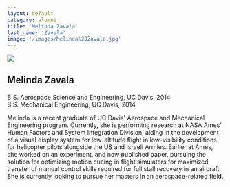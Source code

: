 ```yaml
---
layout: default
category: alumni
title: 'Melinda Zavala'
last_name: 'Zavala'
image: '/images/Melinda%20Zavala.jpg'
---
```


<img src="{{ page.image }}">

<h2 class="team-title">Melinda Zavala</h2>
<h4 class="team-position"></h4>
<p>B.S. Aerospace Science and Engineering, UC Davis, 2014<br/>
B.S. Mechanical Engineering, UC Davis, 2014</p>
<p>Melinda is a recent graduate of UC Davis' Aerospace and Mechanical Engineering program. Currently, she is performing research at NASA Ames' Human Factors and System Integration Division, aiding in the development of a visual display system for low-altitude flight in low-visibility conditions for helicopter pilots alongside the US and Israeli Armies. Earlier at Ames, she worked on an experiment, and now published paper, pursuing the solution for optimizing motion cueing in flight simulators for maximized transfer of manual control skills required for full stall recovery in an aircraft. She is currently looking to pursue her masters in an aerospace-related field.</p>
<ul class="team-member-other-info"></ul>
